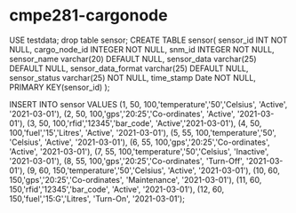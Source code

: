 # cmpe281-cargonode

USE testdata;
drop table sensor;
CREATE TABLE sensor(
      sensor_id INT NOT NULL,
      cargo_node_id INTEGER NOT NULL,
      snm_id INTEGER NOT NULL,
      sensor_name varchar(20) DEFAULT NULL,
      sensor_data varchar(25) DEFAULT NULL,
      sensor_data_format varchar(25) DEFAULT NULL,
      sensor_status varchar(25) NOT NULL,
      time_stamp Date NOT NULL,
      PRIMARY KEY(sensor_id)
);

INSERT INTO sensor VALUES
(1, 50, 100,'temperature','50','Celsius', 'Active', '2021-03-01'), 
(2, 50, 100,'gps','20:25','Co-ordinates', 'Active', '2021-03-01'), 
(3, 50, 100,'rfid','12345','bar_code', 'Active','2021-03-01'), 
(4, 50, 100,'fuel','15','Litres', 'Active', '2021-03-01'),
(5, 55, 100,'temperature','50', 'Celsius', 'Active', '2021-03-01'), 
(6, 55, 100,'gps','20:25','Co-ordinates', 'Active', '2021-03-01'), 
(7, 55, 100,'temperature','50','Celsius', 'Inactive', '2021-03-01'), 
(8, 55, 100,'gps','20:25','Co-ordinates', 'Turn-Off', '2021-03-01'), 
(9, 60, 150,'temperature','50','Celsius', 'Active', '2021-03-01'), 
(10, 60, 150,'gps','20:25','Co-ordinates', 'Maintenance', '2021-03-01'), 
(11, 60, 150,'rfid','12345','bar_code', 'Active', '2021-03-01'), 
(12, 60, 150,'fuel','15:G','Litres', 'Turn-On', '2021-03-01');
